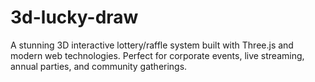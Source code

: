 # 3d-lucky-draw
A stunning 3D interactive lottery/raffle system built with Three.js and modern web technologies. Perfect for corporate events, live streaming, annual parties, and community gatherings.
